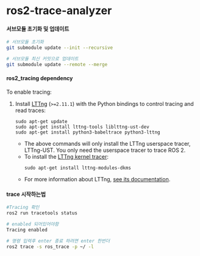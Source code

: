 # ros2-trace-analyzer

#### 서브모듈 초기화 및 업데이트

```bash
# 서브모듈 초기화
git submodule update --init --recursive

# 서브모듈 최신 커밋으로 업데이트
git submodule update --remote --merge
```
#### ros2_tracing dependency

To enable tracing:

1. Install [LTTng](https://lttng.org/docs/v2.13/) (`>=2.11.1`) with the Python bindings to control tracing and read traces:
    ```
    sudo apt-get update
    sudo apt-get install lttng-tools liblttng-ust-dev
    sudo apt-get install python3-babeltrace python3-lttng
    ```
    * The above commands will only install the LTTng userspace tracer, LTTng-UST. You only need the userspace tracer to trace ROS 2.
    * To install the [LTTng kernel tracer](https://lttng.org/docs/v2.13/#doc-tracing-the-linux-kernel):
        ```
        sudo apt-get install lttng-modules-dkms
        ```
    * For more information about LTTng, [see its documentation](https://lttng.org/docs/v2.13/).

#### trace 시작하는법
```bash
#Tracing 확인
ros2 run tracetools status

# enabled 되어있어야함 
Tracing enabled 

# 명령 입력후 enter 종료 하려면 enter 한번더
ros2 trace -s ros_trace -p ~/ -l 
``` 